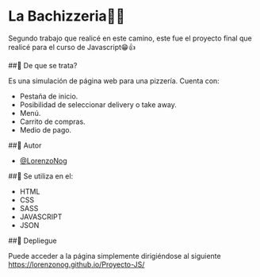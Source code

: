 
# La Bachizzeria🍕😋

Segundo trabajo que realicé en este camino, este fue el proyecto final que realicé para el curso de Javascript😁👍


##🍕 De que se trata?

Es una simulación de página web para una pizzería.
Cuenta con:
- Pestaña de inicio. 
- Posibilidad de seleccionar delivery o take away.
- Menú.
- Carrito de compras.
- Medio de pago.


##🍕 Autor

- [@LorenzoNog](https://www.github.com/LorenzoNog)


##🍕 Se utiliza en el:

- HTML
- CSS
- SASS
- JAVASCRIPT
- JSON


##🍕 Depliegue

Puede acceder a la página simplemente dirigiéndose al siguiente https://lorenzonog.github.io/Proyecto-JS/
